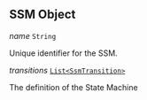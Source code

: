 

## SSM Object  
  
<article>

*name* `String` 

Unique identifier for the SSM.

</article>
<article>

*transitions* [`List<SsmTransition>`](#ssm-transition) 

The definition of the State Machine

</article>

